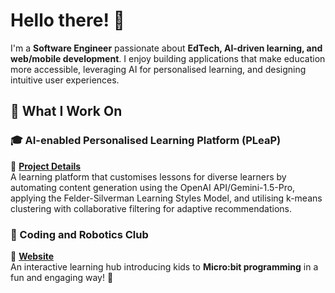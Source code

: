 # Hello there! 👋  

I'm a **Software Engineer** passionate about **EdTech, AI-driven learning, and web/mobile development**. I enjoy building applications that make education more accessible, leveraging AI for personalised learning, and designing intuitive user experiences.  

## 🚀 What I Work On  

### 🎓 AI-enabled Personalised Learning Platform (PLeaP)  
🔗 **[Project Details](https://github.com/Yinxian02/pleap/blob/master/AI-enabled%20Personalised%20Learning%20Platform.pdf)**  
A learning platform that customises lessons for diverse learners by automating content generation using the OpenAI API/Gemini-1.5-Pro, applying the Felder-Silverman Learning Styles Model, and utilising k-means clustering with collaborative filtering for adaptive recommendations.

### 🤖 Coding and Robotics Club  
🔗 **[Website](https://yinxian02.github.io/coding-and-robotics)**  
An interactive learning hub introducing kids to **Micro:bit programming** in a fun and engaging way! 🚀

<!-- ## 🛠️ Tech Stack  
- **Frontend**: React, SwiftUI, Figma  
- **Backend**: Node.js, Django  
- **Full Stack**: MERN Stack -->

